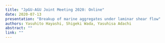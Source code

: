 ```yaml
---
title: "JpGU-AGU Joint Meeting 2020: Online"
date: 2020-07-13
presentation: "Breakup of marine aggregates under laminar shear flow"
authors: Yasuhito Hayashi, Shigeki Wada, Yasuhisa Adachi
abstract: ""
link: ""
---
```

